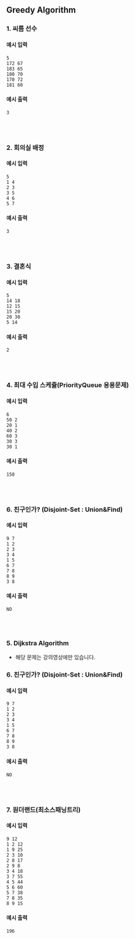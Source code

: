 ## Greedy Algorithm

### 1. 씨름 선수

#### 예시 입력
```
5
172 67
183 65
180 70
170 72
181 60
```

#### 예시 출력
```
3
```

<br/><br/>

### 2. 회의실 배정

#### 예시 입력
```
5
1 4
2 3
3 5
4 6
5 7
```

#### 예시 출력
```
3
```

<br/><br/>

### 3. 결혼식

#### 예시 입력
```
5
14 18
12 15
15 20
20 30
5 14
```

#### 예시 출력
```
2
```

<br/><br/>

### 4. 최대 수입 스케쥴(PriorityQueue 응용문제)

#### 예시 입력
```
6
50 2
20 1
40 2
60 3
30 3
30 1
```

#### 예시 출력
```
150
```

<br/><br/>

### 6. 친구인가? (Disjoint-Set : Union&Find)

#### 예시 입력
```
9 7
1 2
2 3
3 4
1 5
6 7
7 8
8 9
3 8
```

#### 예시 출력
```
NO
```

<br/><br/>

### 5. Dijkstra Algorithm
+ 해당 문제는 강의영상에만 있습니다.

### 6. 친구인가? (Disjoint-Set : Union&Find)

#### 예시 입력
```
9 7
1 2
2 3
3 4
1 5
6 7
7 8
8 9
3 8
```

#### 예시 출력
```
NO
```

<br/><br/>

### 7. 원더랜드(최소스패닝트리)

#### 예시 입력
```
9 12
1 2 12
1 9 25
2 3 10
2 8 17
2 9 8
3 4 18
3 7 55
4 5 44
5 6 60
5 7 38
7 8 35
8 9 15
```

#### 예시 출력
```
196
```

<br/><br/>